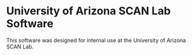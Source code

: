 # University of Arizona SCAN Lab Software
This software was designed for internal use at the University of Arizona SCAN Lab.
